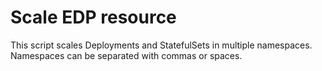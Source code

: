 # Scale EDP resource

This script scales Deployments and StatefulSets in multiple namespaces.
Namespaces can be separated with commas or spaces.
